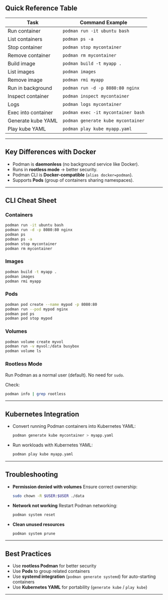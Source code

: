 ## Quick Reference Table

| Task                          | Command Example |
|-------------------------------|-----------------|
| Run container                 | `podman run -it ubuntu bash` |
| List containers               | `podman ps -a` |
| Stop container                | `podman stop mycontainer` |
| Remove container              | `podman rm mycontainer` |
| Build image                   | `podman build -t myapp .` |
| List images                   | `podman images` |
| Remove image                  | `podman rmi myapp` |
| Run in background             | `podman run -d -p 8080:80 nginx` |
| Inspect container             | `podman inspect mycontainer` |
| Logs                          | `podman logs mycontainer` |
| Exec into container           | `podman exec -it mycontainer bash` |
| Generate kube YAML            | `podman generate kube mycontainer` |
| Play kube YAML                | `podman play kube myapp.yaml` |

---

## Key Differences with Docker
- Podman is **daemonless** (no background service like Docker).  
- Runs in **rootless mode** → better security.  
- Podman CLI is **Docker-compatible** (`alias docker=podman`).  
- Supports **Pods** (group of containers sharing namespaces).  

---

## CLI Cheat Sheet

### Containers
```bash
podman run -it ubuntu bash
podman run -d -p 8080:80 nginx
podman ps
podman ps -a
podman stop mycontainer
podman rm mycontainer
````

### Images

```bash
podman build -t myapp .
podman images
podman rmi myapp
```

### Pods

```bash
podman pod create --name mypod -p 8080:80
podman run --pod mypod nginx
podman pod ps
podman pod stop mypod
```

### Volumes

```bash
podman volume create myvol
podman run -v myvol:/data busybox
podman volume ls
```

### Rootless Mode

Run Podman as a normal user (default). No need for `sudo`.

Check:

```bash
podman info | grep rootless
```

---

## Kubernetes Integration

* Convert running Podman containers into Kubernetes YAML:

  ```bash
  podman generate kube mycontainer > myapp.yaml
  ```

* Run workloads with Kubernetes YAML:

  ```bash
  podman play kube myapp.yaml
  ```

---

## Troubleshooting

* **Permission denied with volumes**
  Ensure correct ownership:

  ```bash
  sudo chown -R $USER:$USER ./data
  ```

* **Network not working**
  Restart Podman networking:

  ```bash
  podman system reset
  ```

* **Clean unused resources**

  ```bash
  podman system prune
  ```

---

## Best Practices

* Use **rootless Podman** for better security
* Use **Pods** to group related containers
* Use **systemd integration** (`podman generate systemd`) for auto-starting containers
* Use **Kubernetes YAML** for portability (`generate kube` / `play kube`)

---
